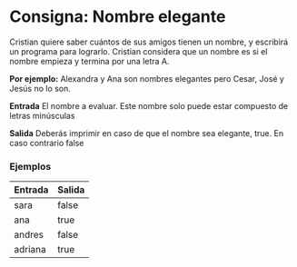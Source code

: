 # Consigna: Nombre elegante

Cristian quiere saber cuántos de sus amigos tienen un nombre, y escribirá un programa para lograrlo. Cristian considera que un nombre es si el nombre empieza y termina por una letra A.

**Por ejemplo:** Alexandra y Ana son nombres elegantes pero Cesar, José
y Jesús no lo son.

**Entrada**
El nombre a evaluar. Este nombre solo puede estar compuesto de letras minúsculas

**Salida**
Deberás imprimir en caso de que el nombre sea elegante, true. En caso
contrario false

### Ejemplos

| Entrada | Salida |
|---------|--------|
| sara    | false  |
| ana     | true   |
| andres  | false  |
| adriana | true   |


